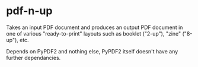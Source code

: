 # pdf-n-up

Takes an input PDF document and produces an output PDF document in one of various "ready-to-print" layouts such as booklet ("2-up"), "zine" ("8-up"), etc.

Depends on PyPDF2 and nothing else, PyPDF2 itself doesn't have any further dependancies.
